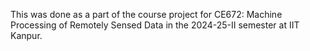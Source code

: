 This was done as a part of the course project for CE672: Machine Processing of Remotely Sensed Data in the 2024-25-II semester at IIT Kanpur.
